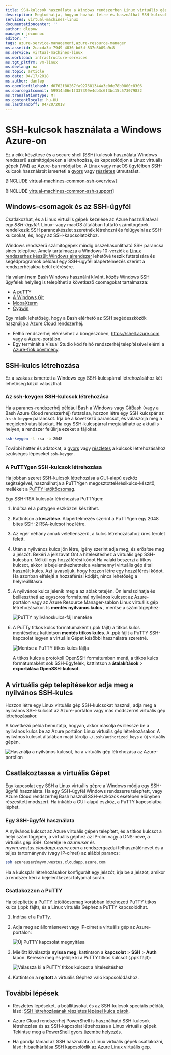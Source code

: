 ```yaml
---
title: SSH-kulcsok használata a Windows rendszerben Linux virtuális gépek |} Microsoft Docs
description: Megtudhatja, hogyan hozhat létre és használhat SSH-kulcsok Windows rendszerű számítógépeken egy Linux virtuális gépet az Azure való kapcsolódáshoz.
services: virtual-machines-linux
documentationcenter: ''
author: dlepow
manager: jeconnoc
editor: ''
tags: azure-service-management,azure-resource-manager
ms.assetid: 2cacda3b-7949-4036-bd5d-837e8b09a9c8
ms.service: virtual-machines-linux
ms.workload: infrastructure-services
ms.tgt_pltfrm: vm-linux
ms.devlang: na
ms.topic: article
ms.date: 04/17/2018
ms.author: danlep
ms.openlocfilehash: d0762f80267fa927681344a3e0de78b0800c8306
ms.sourcegitcommit: 59914a06e1f337399e4db3c6f3bc15c573079832
ms.translationtype: MT
ms.contentlocale: hu-HU
ms.lasthandoff: 04/20/2018
---
```

# <a name="how-to-use-ssh-keys-with-windows-on-azure"></a>SSH-kulcsok használata a Windows Azure-on

Ez a cikk készítése és a secure shell (SSH) kulcsok használata Windows rendszerű számítógépeken a létrehozása, és kapcsolódjon a Linux virtuális gépek (VM) az Azure-ban módjai be. A Linux vagy macOS ügyfélben SSH-kulcsok használatát ismerteti a [gyors](mac-create-ssh-keys.md) vagy [részletes](create-ssh-keys-detailed.md) útmutatást.

[!INCLUDE [virtual-machines-common-ssh-overview](../../../includes/virtual-machines-common-ssh-overview.md)]

[!INCLUDE [virtual-machines-common-ssh-support](../../../includes/virtual-machines-common-ssh-support.md)]

## <a name="windows-packages-and-ssh-clients"></a>Windows-csomagok és az SSH-ügyfél
Csatlakozhat, és a Linux virtuális gépek kezelése az Azure használatával egy *SSH-ügyfél*. Linux- vagy macOS általában futtató számítógépek rendelkezik SSH parancskészlet szeretnék létrehozni és felügyelni az SSH-kulcsokat, és, hogy az SSH-kapcsolatokhoz. 

Windows rendszerű számítógépek mindig összehasonlítható SSH parancsa sincs telepítve. Amely tartalmazza a Windows 10-verziók a [Linux rendszerhez készült Windows alrendszer](https://docs.microsoft.com/windows/wsl/about) lehetővé teszik futtatására és segédprogramok például egy SSH-ügyfél alapértelmezés szerint a rendszerhéjakba belül elérésére. 

Ha valami nem Bash Windows használni kívánt, közös Windows SSH ügyfelek helyileg is telepítheti a következő csomagokat tartalmazza:

* [A puTTY](http://www.chiark.greenend.org.uk/~sgtatham/putty/)
* [A Windows Git](https://git-for-windows.github.io/)
* [MobaXterm](http://mobaxterm.mobatek.net/)
* [Cygwin](https://cygwin.com/)

Egy másik lehetőség, hogy a Bash elérhető az SSH segédeszközök használja a [Azure Cloud rendszerhéj](../../cloud-shell/overview.md). 

* Felhő rendszerhéj eléréséhez a böngészőben, [ https://shell.azure.com ](https://shell.azure.com) vagy a [Azure-portálon](https://portal.azure.com). 
* Egy terminált a Visual Studio kód felhő rendszerhéj telepítésével elérni a [Azure-fiók bővítmény](https://marketplace.visualstudio.com/items?itemName=ms-vscode.azure-account).

## <a name="create-an-ssh-key-pair"></a>SSH-kulcs létrehozása
Ez a szakasz ismerteti a Windows egy SSH-kulcspárral létrehozásához két lehetőség közül választhat.

### <a name="create-ssh-keys-with-ssh-keygen"></a>Az ssh-keygen SSH-kulcsok létrehozása

Ha a parancs-rendszerhéj például Bash a Windows vagy GitBash (vagy a Bash Azure Cloud rendszerhéj) futtatása, hozzon létre egy SSH kulcspár az a `ssh-keygen` parancsot. Írja be a következő parancsot, és válaszolja meg a megjelenő utasításokat. Ha egy SSH-kulcspárral megtalálható az aktuális helyen, a rendszer felülírja ezeket a fájlokat. 

```bash
ssh-keygen -t rsa -b 2048
```

További háttér és adatokat, a [gyors](mac-create-ssh-keys.md) vagy [részletes](create-ssh-keys-detailed.md) a kulcsok létrehozásához szükséges lépéseket `ssh-keygen`.

### <a name="create-ssh-keys-with-puttygen"></a>A PuTTYgen SSH-kulcsok létrehozása

Ha jobban szeret SSH-kulcsok létrehozása a GUI-alapú eszköz segítségével, használhatja a PuTTYgen megosztottelérésikulcs-készítő, mellékelt a [PuTTY letöltőcsomag](http://www.chiark.greenend.org.uk/~sgtatham/putty/download.html). 

Egy SSH-RSA kulcspár létrehozása PuTTYgen:

1. Indítsa el a puttygen eszközzel készíthet.

2. Kattintson a **készítése**. Alapértelmezés szerint a PuTTYgen egy 2048 bites SSH-2 RSA-kulcsot hoz létre.

4. Az egér néhány annak véletlenszerű, a kulcs létrehozásához üres terület felett.

5. Után a nyilvános kulcs jön létre, igény szerint adja meg, és erősítse meg a jelszót. Bekéri a jelszavát Önt a hitelesítéshez a virtuális gép SSH-kulcsban. Nélkül egy hozzáférési kódot Ha valaki beszerzi a titkos kulcsot, akkor is bejelentkezhetnek a valamennyi virtuális gép által használt kulcs. Azt javasoljuk, hogy hozzon létre egy hozzáférési kódot. Ha azonban elfelejti a hozzáférési kódját, nincs lehetőség a helyreállításra.

6. A nyilvános kulcs jelenik meg a az ablak tetején. Ön lemásolhatja és beillesztheti az egysoros formátumú nyilvános kulcsot az Azure-portálon vagy az Azure Resource Manager-sablon Linux virtuális gép létrehozásakor. Is **mentés nyilvános kulcs** , mentse a számítógéphez:

    ![PuTTY nyilvánoskulcs-fájl mentése](./media/ssh-from-windows/save-public-key.png)

7. A PuTTy titkos kulcs formátumaként (.ppk fájlt) a titkos kulcs mentéséhez kattintson **mentés titkos kulcs**. A .ppk fájlt a PuTTY SSH-kapcsolat legyen a virtuális Gépet későbbi használatra szeretné.

    ![Mentse a PuTTY titkos kulcs fájlja](./media/ssh-from-windows/save-ppk-file.png)

    A titkos kulcs a protokoll OpenSSH formátumban menti, a titkos kulcs formátumaként sok SSH-ügyfelek, kattintson a **átalakítások** > **exportálása OpenSSH-kulcsot**.

## <a name="provide-ssh-public-key-when-deploying-a-vm"></a>A virtuális gép telepítésekor adja meg a nyilvános SSH-kulcs

Hozzon létre egy Linux virtuális gép SSH-kulcsokat használ, adja meg a nyilvános SSH-kulcsot az Azure-portálon vagy más módszerrel virtuális gép létrehozásakor.

A következő példa bemutatja, hogyan, akkor másolja és illessze be a nyilvános kulcs be az Azure portálon Linux virtuális gép létrehozásakor. A nyilvános kulcsot általában majd tárolja `~/.ssh/authorized_keys` a új virtuális gépén.

   ![Használja a nyilvános kulcsot, ha a virtuális gép létrehozása az Azure-portálon](./media/ssh-from-windows/use-public-key-azure-portal.png)


## <a name="connect-to-your-vm"></a>Csatlakoztassa a virtuális Gépet

Egy kapcsolat egy SSH a Linux virtuális gépre a Windows módja egy SSH-ügyfél használata. Ha egy SSH-ügyfél Windows rendszerre telepített, vagy Azure Cloud rendszerhéj Bash használ SSH-eszközök esetében előnyben részesített módszert. Ha inkább a GUI-alapú eszköz, a PuTTY kapcsolatba léphet.  

### <a name="use-an-ssh-client"></a>Egy SSH-ügyfél használata
A nyilvános kulcsot az Azure virtuális gépen telepített, és a titkos kulcsot a helyi számítógépen, a virtuális géphez az IP-cím vagy a DNS-neve, a virtuális gép SSH. Cserélje le *azureuser* és *myvm.westus.cloudapp.azure.com* a rendszergazdai felhasználónevet és a teljes tartománynév (vagy IP-címet) az alábbi parancs:

```bash
ssh azureuser@myvm.westus.cloudapp.azure.com
```

Ha a kulcspár létrehozásakor konfigurált egy jelszót, írja be a jelszót, amikor a rendszer kéri a bejelentkezési folyamat során.

### <a name="connect-with-putty"></a>Csatlakozzon a PuTTY

Ha telepítette a [PuTTY letöltőcsomag](http://www.chiark.greenend.org.uk/~sgtatham/putty/download.html) korábban létrehozott PuTTY titkos kulcs (.ppk fájlt), és a Linux virtuális Géphez a PuTTY kapcsolódhat.

1. Indítsa el a PuTTy.

2. Adja meg az állomásnevet vagy IP-címet a virtuális gép az Azure-portálon:

    ![Új PuTTY kapcsolat megnyitása](./media/ssh-from-windows/putty-new-connection.png)

3. Mielőtt kiválasztja **nyissa meg**, kattintson a **kapcsolat** > **SSH** > **Auth** lapon. Keresse meg és jelölje ki a PuTTY titkos kulcsot (.ppk fájlt):

    ![Válassza ki a PuTTY titkos kulcsot a hitelesítéshez](./media/ssh-from-windows/putty-auth-dialog.png)

4. Kattintson a **nyitott** a virtuális Géphez való kapcsolódáshoz.

## <a name="next-steps"></a>További lépések

* Részletes lépéseket, a beállításokat és az SSH-kulcsok speciális példák, lásd: [SSH létrehozásának részletes lépései kulcs párok](create-ssh-keys-detailed.md).

* Azure Cloud rendszerhéj PowerShell is használható SSH-kulcsok létrehozása és az SSH-kapcsolat létrehozása a Linux virtuális gépek. Tekintse meg a [PowerShell gyors üzembe helyezés](../../cloud-shell/quickstart-powershell.md#ssh).

* Ha gondja támad az SSH használata a Linux virtuális gépek csatlakozni, lásd: [hibaelhárítása SSH kapcsolódik az Azure Linux virtuális gép](troubleshoot-ssh-connection.md?toc=%2fazure%2fvirtual-machines%2flinux%2ftoc.json).
